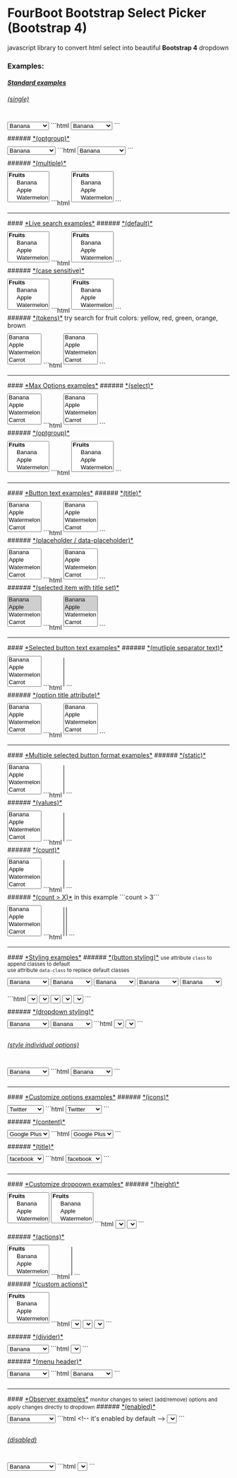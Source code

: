 <style>
.text-bold{
	font-weight: bold !important;
}
.hover-bg-black:hover{
	background:black !important;
	color:#fff !important;
}
.four-boot{
margin:10px 0px;
}
article section {
    border: 1px solid #ccc;
    padding: 15px;
    margin-bottom: 20px !important;
}
article h6 {
    margin-top: 80px !important;
}
article h4 + h6 {
	margin-top:40px !important;
}
article section button.fix-mt{
	margin-top: -30px !important;
}
/*conflict between theme and bootstrap 4 (fix)*/
.btn{
	font-size:1.6rem;
}
.dropdown-item{
    font-size: 16px;
    font-weight: 400;
    line-height: 1.5;
}
.dropdown-header {
    font-size: 14px;
    margin: 0px !important;
}
/********************************/
#modal{
	font-size:16px !important;
	font-weight:400 !important;
	line-height:1rem !important;
}
pre{
margin:0px;
}
</style>

**FourBoot Bootstrap Select Picker (Bootstrap 4)**
==========

javascript library to convert html select into beautiful **Bootstrap 4** dropdown

### Examples:

#### <u>*Standard examples*</u>
###### <u>*(single)*</u>
<section>
	<select class ="four-boot" name="fourboot_select">
		<option value="1">Banana</option>
		<option value="2">Apple</option>
		<option value="3">Watermelon</option>
		<option value="4">Carrot</option>
		<option value="5">Pinapple</option>
	</select>
```html
	<select class ="four-boot" name="fourboot_select">
		<option value="1">Banana</option>
		<option value="2">Apple</option>
		<option value="3">Watermelon</option>
		<option value="4">Carrot</option>
		<option value="5">Pinapple</option>
	</select>
```
</section>
###### <u>*(optgroup)*</u>
<section>
	<select class ="four-boot" name="fourboot_select">
		<optgroup label='Fruits'>
			<option value="1">Banana</option>
			<option value="2">Apple</option>
			<option value="3">Watermelon</option>
			<option value="4">Carrot</option>
			<option value="5">Pinapple</option>
		</optgroup>
		<optgroup label='Drinks'>
			<option value="6">Coffee</option>
			<option value="7">Tea</option>
		</optgroup>
	</select>
```html
<select class ="four-boot" name="fourboot_select">
	<optgroup label='Fruits'>
		<option value="1">Banana</option>
		<option value="2">Apple</option>
		<option value="3">Watermelon</option>
		<option value="4">Carrot</option>
		<option value="5">Pinapple</option>
	</optgroup>
	<optgroup label='Drinks'>
		<option value="6">Coffee</option>
		<option value="7">Tea</option>
	</optgroup>
</select>
```
</section>
###### <u>*(multiple)*</u>
<section>
	<select class ="four-boot" multiple name="fourboot_select">
		<optgroup label='Fruits'>
			<option value="1">Banana</option>
			<option value="2">Apple</option>
			<option value="3">Watermelon</option>
			<option value="4">Carrot</option>
			<option value="5">Pinapple</option>
		</optgroup>
		<optgroup label='Drinks'>
			<option value="6">Coffee</option>
			<option value="7">Tea</option>
		</optgroup>
	</select>
```html
<select class ="four-boot" multiple name="fourboot_select">
		<optgroup label='Fruits'>
			<option value="1">Banana</option>
			<option value="2">Apple</option>
			<option value="3">Watermelon</option>
			<option value="4">Carrot</option>
			<option value="5">Pinapple</option>
		</optgroup>
		<optgroup label='Drinks'>
			<option value="6">Coffee</option>
			<option value="7">Tea</option>
		</optgroup>
	</select>
```
</section>
<hr>
#### <u>*Live search examples*</u>
###### <u>*(default)*</u>
<section>
	<select class ="four-boot" multiple data-live-search="true" name="fourboot_select">
		<optgroup label='Fruits'>
			<option value="1">Banana</option>
			<option value="2">Apple</option>
			<option value="3">Watermelon</option>
			<option value="4">Carrot</option>
			<option value="5">Pinapple</option>
		</optgroup>
		<optgroup label='Drinks'>
			<option value="6">Coffee</option>
			<option value="7">Tea</option>
		</optgroup>
	</select>
```html
<select class ="four-boot" multiple data-live-search="true" name="fourboot_select">
		<optgroup label='Fruits'>
			<option value="1">Banana</option>
			<option value="2">Apple</option>
			<option value="3">Watermelon</option>
			<option value="4">Carrot</option>
			<option value="5">Pinapple</option>
		</optgroup>
		<optgroup label='Drinks'>
			<option value="6">Coffee</option>
			<option value="7">Tea</option>
		</optgroup>
	</select>
```
</section>
###### <u>*(case sensitive)*</u>
<section>
	<select class ="four-boot" multiple data-live-search="true" data-live-search-case-sensitive="true" name="fourboot_select">
		<optgroup label='Fruits'>
			<option value="1">Banana</option>
			<option value="2">Apple</option>
			<option value="3">Watermelon</option>
			<option value="4">Carrot</option>
			<option value="5">Pinapple</option>
		</optgroup>
		<optgroup label='Drinks'>
			<option value="6">Coffee</option>
			<option value="7">Tea</option>
		</optgroup>
	</select>
```html
	<select class ="four-boot" multiple data-live-search="true" data-live-search-case-sensitive="true" name="fourboot_select">
		<optgroup label='Fruits'>
			<option value="1">Banana</option>
			<option value="2">Apple</option>
			<option value="3">Watermelon</option>
			<option value="4">Carrot</option>
			<option value="5">Pinapple</option>
		</optgroup>
		<optgroup label='Drinks'>
			<option value="6">Coffee</option>
			<option value="7">Tea</option>
		</optgroup>
	</select>
```
</section>
###### <u>*(tokens)*</u>
try search for fruit colors: yellow, red, green, orange, brown
<section>
	<select class ="four-boot" multiple data-live-search="true" data-live-search-case-sensitive="true" name="fourboot_select">
			<option value="1" data-tokens="yellow">Banana</option>
			<option value="2" data-tokens="red, green">Apple</option>
			<option value="3" data-tokens="green">Watermelon</option>
			<option value="4" data-tokens="orange">Carrot</option>
			<option value="5" data-tokens="brown, yellow, green">Pinapple</option>
	</select>
```html
<select class ="four-boot" multiple data-live-search="true" data-live-search-case-sensitive="true" name="fourboot_select">
		<option value="1" data-tokens="yellow">Banana</option>
		<option value="2" data-tokens="red, green">Apple</option>
		<option value="3" data-tokens="green">Watermelon</option>
		<option value="4" data-tokens="orange">Carrot</option>
		<option value="5" data-tokens="brown, yellow, green">Pinapple</option>
</select>
```
</section>
<hr>
#### <u>*Max Options examples*</u>
###### <u>*(select)*</u>
<section>
	<select class ="four-boot" multiple data-max-options="2" name="fourboot_select">
			<option value="1" data-tokens="yellow">Banana</option>
			<option value="2" data-tokens="red, green">Apple</option>
			<option value="3" data-tokens="green">Watermelon</option>
			<option value="4" data-tokens="orange">Carrot</option>
			<option value="5" data-tokens="brown, yellow, green">Pinapple</option>
	</select>
```html
<select class ="four-boot" multiple data-max-options="2" name="fourboot_select">
		<option value="1" data-tokens="yellow">Banana</option>
		<option value="2" data-tokens="red, green">Apple</option>
		<option value="3" data-tokens="green">Watermelon</option>
		<option value="4" data-tokens="orange">Carrot</option>
		<option value="5" data-tokens="brown, yellow, green">Pinapple</option>
</select>
```
</section>
###### <u>*(optgroup)*</u>
<section>
	<select class ="four-boot" multiple name="fourboot_select">
		<optgroup label='Fruits' data-max-options="3" >
			<option value="1">Banana</option>
			<option value="2">Apple</option>
			<option value="3">Watermelon</option>
			<option value="4">Carrot</option>
			<option value="5">Pinapple</option>
		</optgroup>
		<optgroup label='Drinks' data-max-options="1">
			<option value="6">Coffee</option>
			<option value="7">Tea</option>
		</optgroup>
	</select>
```html
	<select class ="four-boot" multiple name="fourboot_select">
		<optgroup label='Fruits' data-max-options="3" >
			<option value="1">Banana</option>
			<option value="2">Apple</option>
			<option value="3">Watermelon</option>
			<option value="4">Carrot</option>
			<option value="5">Pinapple</option>
		</optgroup>
		<optgroup label='Drinks' data-max-options="1">
			<option value="6">Coffee</option>
			<option value="7">Tea</option>
		</optgroup>
	</select>
```
</section>
<hr>
#### <u>*Button text examples*</u>
###### <u>*(title)*</u>
<section>
	<select class="four-boot" multiple title="this from title" name="fourboot_select">
			<option value="1">Banana</option>
			<option value="2">Apple</option>
			<option value="3">Watermelon</option>
			<option value="4">Carrot</option>
			<option value="5">Pinapple</option>
	</select>
```html
<select class="four-boot" multiple title="this from title" name="fourboot_select">
		<option value="1">Banana</option>
		<option value="2">Apple</option>
		<option value="3">Watermelon</option>
		<option value="4">Carrot</option>
		<option value="5">Pinapple</option>
</select>
```
</section>
###### <u>*(placeholder / data-placeholder)*</u>
<section>
	<select class="four-boot" multiple title="this from data-placeholder" name="fourboot_select">
			<option value="1">Banana</option>
			<option value="2">Apple</option>
			<option value="3">Watermelon</option>
			<option value="4">Carrot</option>
			<option value="5">Pinapple</option>
	</select>
```html
	<select class="four-boot" multiple title="this from data-placeholder" name="fourboot_select">
			<option value="1">Banana</option>
			<option value="2">Apple</option>
			<option value="3">Watermelon</option>
			<option value="4">Carrot</option>
			<option value="5">Pinapple</option>
	</select>
```
</section>
###### <u>*(selected item with title set)*</u>
<section>
	<select class="four-boot" multiple title="select option from list" name="fourboot_select">
			<option value="1" selected>Banana</option>
			<option value="2" selected>Apple</option>
			<option value="3">Watermelon</option>
			<option value="4">Carrot</option>
			<option value="5">Pinapple</option>
	</select>
```html
<select class="four-boot" multiple title="select option from list" name="fourboot_select">
		<option value="1" selected>Banana</option>
		<option value="2" selected>Apple</option>
		<option value="3">Watermelon</option>
		<option value="4">Carrot</option>
		<option value="5">Pinapple</option>
</select>
```
</section>
<hr>
#### <u>*Selected button text examples*</u>
###### <u>*(mutliple separator text)*</u>
<section>
	<select class="four-boot" multiple data-multiple-selected-separator=" | " name="fourboot_select">
			<option value="1">Banana</option>
			<option value="2">Apple</option>
			<option value="3">Watermelon</option>
			<option value="4">Carrot</option>
			<option value="5">Pinapple</option>
	</select>
```html
	<select class="four-boot" multiple data-multiple-selected-separator=" | " name="fourboot_select">
		...
	</select>
```
</section>
###### <u>*(option title attribute)*</u>
<section>
	<select class="four-boot" multiple data-multiple-selected-separator=" | " name="fourboot_select">
			<option title="Banana is yellow" value="1">Banana</option>
			<option title="Apple is red" value="2">Apple</option>
			<option title="Watermelon is green" value="3">Watermelon</option>
			<option title="Carrot is orange" value="4">Carrot</option>
			<option title="Pinapple is brown" value="5">Pinapple</option>
	</select>
```html
<select class="four-boot" multiple data-multiple-selected-separator=" | " name="fourboot_select">
	<option title="Banana is yellow" value="1">Banana</option>
	<option title="Apple is red" value="2">Apple</option>
	<option title="Watermelon is green" value="3">Watermelon</option>
	<option title="Carrot is orange" value="4">Carrot</option>
	<option title="Pinapple is brown" value="5">Pinapple</option>
</select>
```
</section>
<hr>
#### <u>*Multiple selected button format examples*</u>
###### <u>*(static)*</u>
<section>
	<select class="four-boot" multiple data-selected-text-format="static" title="static title/placeholder" name="fourboot_select">
			<option value="1">Banana</option>
			<option value="2">Apple</option>
			<option value="3">Watermelon</option>
			<option value="4">Carrot</option>
			<option value="5">Pinapple</option>
	</select>
```html
	<select class="four-boot" multiple data-selected-text-format="static" title="static title/placeholder" name="fourboot_select">
		...
	</select>
```
</section>
###### <u>*(values)*</u>
<section>
	<select class="four-boot" multiple data-selected-text-format="values" name="fourboot_select">
			<option value="1">Banana</option>
			<option value="2">Apple</option>
			<option value="3">Watermelon</option>
			<option value="4">Carrot</option>
			<option value="5">Pinapple</option>
	</select>
```html
	<select class="four-boot" multiple data-selected-text-format="values" name="fourboot_select">
		...
	</select>
```
</section>
###### <u>*(count)*</u>
<section>
	<select class="four-boot" multiple data-selected-text-format="count" name="fourboot_select">
			<option value="1">Banana</option>
			<option value="2">Apple</option>
			<option value="3">Watermelon</option>
			<option value="4">Carrot</option>
			<option value="5">Pinapple</option>
	</select>
```html
	<select class="four-boot" multiple data-selected-text-format="count" name="fourboot_select">
		...
	</select>
```
</section>
###### <u>*(count > X)*</u>
in this example ```count > 3```
<section>
	<select class="four-boot" multiple data-selected-text-format="count &gt; 3" name="fourboot_select">
			<option value="1">Banana</option>
			<option value="2">Apple</option>
			<option value="3">Watermelon</option>
			<option value="4">Carrot</option>
			<option value="5">Pinapple</option>
	</select>
```html
	<select class="four-boot" multiple data-selected-text-format="count &gt; 3" name="fourboot_select">
		...
	</select>
	<select class="four-boot" multiple data-selected-text-format="count > 3" name="fourboot_select">
		...
	</select>
```
</section>

<hr>
#### <u>*Styling examples*</u>
###### <u>*(button styling)*</u>
<small>use attribute <code>class</code> to append classes to default</small><br>
<small>use attribute <code>data-class</code> to replace default classes</small>
<section>
	<select class ="four-boot" data-class="btn-primary" name="fourboot_select">
		<option value="1">Banana</option>
		<option value="2">Apple</option>
		<option value="3">Watermelon</option>
		<option value="4">Carrot</option>
		<option value="5">Pinapple</option>
	</select>
	<select class ="four-boot" data-class="btn-info" name="fourboot_select">
		<option value="1">Banana</option>
		<option value="2">Apple</option>
		<option value="3">Watermelon</option>
		<option value="4">Carrot</option>
		<option value="5">Pinapple</option>
	</select>
	<select class ="four-boot" data-class="btn-warning" name="fourboot_select">
		<option value="1">Banana</option>
		<option value="2">Apple</option>
		<option value="3">Watermelon</option>
		<option value="4">Carrot</option>
		<option value="5">Pinapple</option>
	</select>
	<select class ="four-boot" data-class="btn-danger" name="fourboot_select">
		<option value="1">Banana</option>
		<option value="2">Apple</option>
		<option value="3">Watermelon</option>
		<option value="4">Carrot</option>
		<option value="5">Pinapple</option>
	</select>
	<select class ="four-boot" data-class="btn-outline-danger" name="fourboot_select">
		<option value="1">Banana</option>
		<option value="2">Apple</option>
		<option value="3">Watermelon</option>
		<option value="4">Carrot</option>
		<option value="5">Pinapple</option>
	</select>
```html
	<select class ="four-boot" data-class="btn-primary" name="fourboot_select">
		...
	</select>
	<select class ="four-boot" data-class="btn-info" name="fourboot_select">
		...
	</select>
	<select class ="four-boot" data-class="btn-warning" name="fourboot_select">
		...
	</select>
	<select class ="four-boot" data-class="btn-danger" name="fourboot_select">
		...
	</select>
	<select class ="four-boot" data-class="btn-outline-danger" name="fourboot_select">
		...
	</select>
```
</section>
###### <u>*(dropdown styling)*</u>
<section>
	<select class ="four-boot" data-dropdown-class="dropleft" name="fourboot_select">
		<option value="1">Banana</option>
		<option value="2">Apple</option>
		<option value="3">Watermelon</option>
		<option value="4">Carrot</option>
		<option value="5">Pinapple</option>
	</select>
	<select class ="four-boot" data-dropdown-class="dropright" name="fourboot_select">
		<option value="1">Banana</option>
		<option value="2">Apple</option>
		<option value="3">Watermelon</option>
		<option value="4">Carrot</option>
		<option value="5">Pinapple</option>
	</select>
```html
	<select class ="four-boot" data-dropdown-class="dropleft" name="fourboot_select">
		...
	</select>
	<select class ="four-boot" data-dropdown-class="dropright" name="fourboot_select">
		...
	</select>
```
</section>

###### <u>*(style individual options)*</u>
<section>
	<select class ="four-boot" data-dropdown-class="dropright" name="fourboot_select">
		<option data-class="text-primary hover-bg-black" value="1">Banana</option>
		<option data-class="text-info hover-bg-black" value="2">Apple</option>
		<option data-class="text-warning hover-bg-black" value="3">Watermelon</option>
		<option data-class="text-danger hover-bg-black" value="4">Carrot</option>
		<option data-class="text-bold hover-bg-black" value="5">Pinapple</option>
	</select>
```html
	<select class ="four-boot" data-dropdown-class="dropright" name="fourboot_select">
		<option data-class="text-primary hover-bg-black" value="1">Banana</option>
		<option data-class="text-info hover-bg-black" value="2">Apple</option>
		<option data-class="text-warning hover-bg-black" value="3">Watermelon</option>
		<option data-class="text-danger hover-bg-black" value="4">Carrot</option>
		<option data-class="text-bold hover-bg-black" value="5">Pinapple</option>
	</select>
```
</section>
<hr>
#### <u>*Customize options examples*</u>
###### <u>*(icons)*</u>
<section>
	<select class="four-boot">
		<option data-icon="fa fa-twitter" value="twitter">Twitter</option>
		<option data-icon="fa fa-facebook" value="facebook">Facebook</option>
		<option data-icon="fa fa-youtube" value="youtube">Youtube</option>
		<option data-icon="fa fa-instagram" value="instagram">Instagram</option>
		<option data-icon="fa fa-telegram" value="telegram">Telegram</option>
	</select>
```html
	<select class="four-boot">
		<option data-icon="fa fa-twitter" value="twitter">Twitter</option>
		<option data-icon="fa fa-facebook" value="facebook">Facebook</option>
		<option data-icon="fa fa-youtube" value="youtube">Youtube</option>
		<option data-icon="fa fa-instagram" value="instagram">Instagram</option>
		<option data-icon="fa fa-telegram" value="telegram">Telegram</option>
	</select>
```
</section>
###### <u>*(content)*</u>
<section>
	<select class="four-boot">
		<option data-content="<span class='text-danger'><i class='fa fa-fw fa-google-plus text-primary '></i>&nbsp;Google Plus</span>" value="1">Google Plus</option>
		<option data-content="<span class='text-primary'><i class='fa fa-fw fa-twitter text-primary '></i>&nbsp;Twitter</span>" value="2">Twitter</option>
	</select>
```html
	<select class="four-boot">
		<option data-content="<span class='text-danger'><i class='fa fa-fw fa-google-plus text-primary '></i>&nbsp;Google Plus</span>" value="1">Google Plus</option>
		<option data-content="<span class='text-primary'><i class='fa fa-fw fa-twitter text-primary '></i>&nbsp;Twitter</span>" value="2">Twitter</option>
	</select>
```
</section>
###### <u>*(title)*</u>
<section>
	<select class="four-boot">
		<option title="public social media" value="twitter">facebook</option>
		<option title="business social media" value="facebook">Facebook</option>
		<option title="videos social media" value="youtube">Youtube</option>
		<option title="photos social media" value="instagram">Instagram</option>
	</select>
```html
<select class="four-boot">
	<option title="public social media" value="twitter">facebook</option>
	<option title="business social media" value="facebook">Facebook</option>
	<option title="videos social media" value="youtube">Youtube</option>
	<option title="photos social media" value="instagram">Instagram</option>
</select>
```
</section>
<hr>
#### <u>*Customize dropoown examples*</u>
###### <u>*(height)*</u>
<section>
	<select class ="four-boot" multiple data-height="150px" name="fourboot_select">
		<optgroup label='Fruits'>
			<option value="1">Banana</option>
			<option value="2">Apple</option>
			<option value="3">Watermelon</option>
			<option value="4">Carrot</option>
			<option value="5">Pinapple</option>
		</optgroup>
		<optgroup label='Drinks'>
			<option value="6">Coffee</option>
			<option value="7">Tea</option>
		</optgroup>
	</select>
	<select class ="four-boot" multiple data-height="220px" name="fourboot_select">
		<optgroup label='Fruits'>
			<option value="1">Banana</option>
			<option value="2">Apple</option>
			<option value="3">Watermelon</option>
			<option value="4">Carrot</option>
			<option value="5">Pinapple</option>
		</optgroup>
		<optgroup label='Drinks'>
			<option value="6">Coffee</option>
			<option value="7">Tea</option>
		</optgroup>
	</select>
```html
	<select class ="four-boot" data-height="150px" name="fourboot_select">
		...
	</select>
	<select class ="four-boot" data-height="220px" name="fourboot_select">
		...
	</select>
```
</section>
###### <u>*(actions)*</u>
<section>
<select class ="four-boot" multiple data-actions="true" name="fourboot_select">
	<optgroup label='Fruits'>
		<option value="1">Banana</option>
		<option value="2">Apple</option>
		<option value="3">Watermelon</option>
		<option value="4">Carrot</option>
		<option value="5">Pinapple</option>
	</optgroup>
	<optgroup label='Drinks'>
		<option value="6">Coffee</option>
		<option value="7">Tea</option>
	</optgroup>
</select>
```html
	<select class ="four-boot" multiple data-actions="true" name="fourboot_select">
		...
	</select>
```
</section>
###### <u>*(custom actions)*</u>
<section>
	<select class="four-boot" multiple data-actions='["select-all"]' name="fourboot_select">
		<optgroup label='Fruits'>
			<option value="1">Banana</option>
			<option value="2">Apple</option>
			<option value="3">Watermelon</option>
			<option value="4">Carrot</option>
			<option value="5">Pinapple</option>
		</optgroup>
		<optgroup label='Drinks'>
			<option value="6">Coffee</option>
			<option value="7">Tea</option>
		</optgroup>
	</select>
```html
	<select class="four-boot" data-actions='["select-all","select-all"]'>
		...
	</select>
	<select class="four-boot" data-actions='["select-all"]'>
		...
	</select>
	<select class="four-boot" data-actions='["deselect-all"]'>
		...
	</select>
```
</section>
###### <u>*(divider)*</u>
<section>
	<select class="four-boot"  name="fourboot_select">
			<option value="1">Banana</option>
			<option value="2">Apple</option>
			<option value="3">Watermelon</option>
			<option value="5">Pinapple</option>
			<option data-divider></option>
			<option value="4">Carrot</option>
			<option data-divider></option>
			<option value="6">Coffee</option>
			<option value="7">Tea</option>
	</select>
```html
	<select class="four-boot"  name="fourboot_select">
		...
		<option data-divider></option>
		...
		<option data-divider></option>
		...
	</select>
```
</section>
###### <u>*(menu header)*</u>
<section>
	<select class="four-boot" data-header="choose what you would like to eat/drink" name="fourboot_select">
		<option value="1">Banana</option>
		<option value="2">Apple</option>
		<option value="3">Watermelon</option>
		<option value="5">Pinapple</option>
	</select>
```html
<select class="four-boot" data-header="choose what you would like to eat/drink">
	<option value="1">Banana</option>
	<option value="2">Apple</option>
	<option value="3">Watermelon</option>
	<option value="5">Pinapple</option>
</select>
```
</section>
<hr>
#### <u>*Observer examples*</u>
<small>monitor changes to select (add/remove) options and apply changes directly to dropdown</small>
###### <u>*(enabled)*</u>
<section data-adder>
	<select class ="four-boot"  data-observer-enabled="true" name="fourboot_select">
		<optgroup label='Fruits'>
			<option value="1">Banana</option>
			<option value="2">Apple</option>
			<option value="3">Watermelon</option>
			<option value="4">Carrot</option>
			<option value="5">Pinapple</option>
		</optgroup>
		<optgroup label='Drinks'>
			<option value="6">Coffee</option>
			<option value="7">Tea</option>
		</optgroup>
	</select>
```html
	&lt;!-- it's enabled by default --&gt;
	<select class ="four-boot" data-observer-enabled="true">
		...
	</select>
```
<br>
</section>

###### <u>*(disabled)*</u>
<section data-adder>
	<select class ="four-boot" data-observer-enabled="false" name="fourboot_select">
		<optgroup label='Fruits'>
			<option value="1">Banana</option>
			<option value="2">Apple</option>
			<option value="3">Watermelon</option>
			<option value="4">Carrot</option>
			<option value="5">Pinapple</option>
		</optgroup>
		<optgroup label='Drinks'>
			<option value="6">Coffee</option>
			<option value="7">Tea</option>
		</optgroup>
	</select>
```html
	<select class ="four-boot" data-observer-enabled="false">
		...
	</select>
```
<br>
</section>